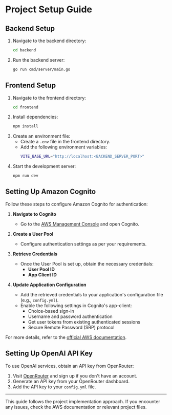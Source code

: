 # Project Setup Guide

## Backend Setup

1. Navigate to the backend directory:
   ```sh
   cd backend
   ```
2. Run the backend server:
   ```sh
   go run cmd/server/main.go
   ```

## Frontend Setup

1. Navigate to the frontend directory:
   ```sh
   cd frontend
   ```
2. Install dependencies:
   ```sh
   npm install
   ```
3. Create an environment file:
   - Create a `.env` file in the frontend directory.
   - Add the following environment variables:
     ```sh
     VITE_BASE_URL="http://localhost:<BACKEND_SERVER_PORT>"
     ```
4. Start the development server:
   ```sh
   npm run dev
   ```

## Setting Up Amazon Cognito

Follow these steps to configure Amazon Cognito for authentication:

1. **Navigate to Cognito**
   - Go to the [AWS Management Console](https://aws.amazon.com/console/) and open Cognito.

2. **Create a User Pool**
   - Configure authentication settings as per your requirements.

3. **Retrieve Credentials**
   - Once the User Pool is set up, obtain the necessary credentials:
     - **User Pool ID**
     - **App Client ID**

4. **Update Application Configuration**
   - Add the retrieved credentials to your application's configuration file (e.g., `config.yml`).
   - Enable the following settings in Cognito's app-client:
     - Choice-based sign-in
     - Username and password authentication
     - Get user tokens from existing authenticated sessions
     - Secure Remote Password (SRP) protocol

For more details, refer to the [official AWS documentation](https://docs.aws.amazon.com/cognito/).

## Setting Up OpenAI API Key

To use OpenAI services, obtain an API key from OpenRouter:

1. Visit [OpenRouter](https://openrouter.ai/) and sign up if you don't have an account.
2. Generate an API key from your OpenRouter dashboard.
3. Add the API key to your `config.yml` file.

---

This guide follows the project implementation approach. If you encounter any issues, check the AWS documentation or relevant project files.
